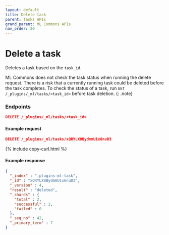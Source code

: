 ```yaml
---
layout: default
title: Delete task
parent: Tasks APIs
grand_parent: ML Commons APIs
nav_order: 20
---
```


# Delete a task

Deletes a task based on the `task_id`.

ML Commons does not check the task status when running the delete request. There is a risk that a currently running task could be deleted before the task completes. To check the status of a task, run `GET /_plugins/_ml/tasks/<task_id>` before task deletion.
{: .note}

### Endpoints

```json
DELETE /_plugins/_ml/tasks/<task_id>
```

#### Example request

```json
DELETE /_plugins/_ml/tasks/xQRYLX8BydmmU1x6nuD3
```
{% include copy-curl.html %}

#### Example response

```json
{
  "_index" : ".plugins-ml-task",
  "_id" : "xQRYLX8BydmmU1x6nuD3",
  "_version" : 4,
  "result" : "deleted",
  "_shards" : {
    "total" : 2,
    "successful" : 2,
    "failed" : 0
  },
  "_seq_no" : 42,
  "_primary_term" : 7
}
```